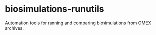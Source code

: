 # biosimulations-runutils
Automation tools for running and comparing biosimulations from OMEX archives.

